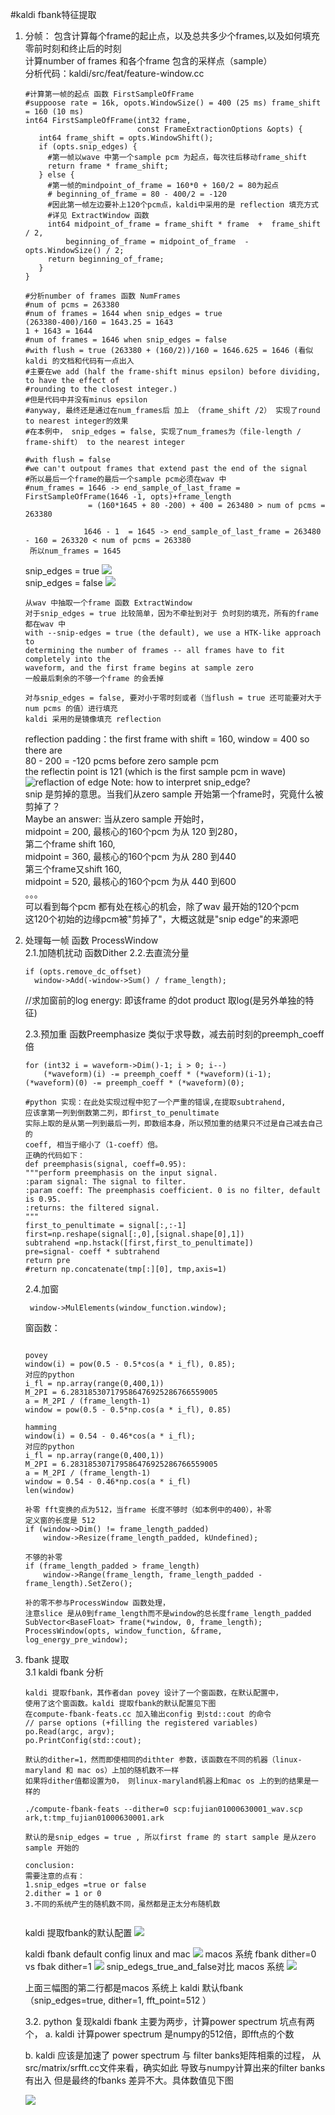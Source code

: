 
#kaldi fbank特征提取

1. 分帧： 包含计算每个frame的起止点，以及总共多少个frames,以及如何填充零前时刻和终止后的时刻  
    计算number of frames 和各个frame 包含的采样点（sample）  
    分析代码：kaldi/src/feat/feature-window.cc
   ```
   #计算第一帧的起点 函数 FirstSampleOfFrame
   #suppoose rate = 16k, opots.WindowSize() = 400 (25 ms) frame_shift = 160 (10 ms)
   int64 FirstSampleOfFrame(int32 frame,
                            const FrameExtractionOptions &opts) {
      int64 frame_shift = opts.WindowShift();
      if (opts.snip_edges) {
        #第一帧以wave 中第一个sample pcm 为起点，每次往后移动frame_shift
        return frame * frame_shift;
      } else {
        #第一帧的mindpoint_of_frame = 160*0 + 160/2 = 80为起点
        # beginning_of_frame = 80 - 400/2 = -120
        #因此第一帧左边要补上120个pcm点，kaldi中采用的是 reflection 填充方式
        #详见 ExtractWindow 函数
        int64 midpoint_of_frame = frame_shift * frame  +  frame_shift / 2,
            beginning_of_frame = midpoint_of_frame  -  opts.WindowSize() / 2;
        return beginning_of_frame;
      }
   }
    ``` 
    ```
    #分析number of frames 函数 NumFrames
    #num of pcms = 263380 
    #num of frames = 1644 when snip_edges = true
    (263380-400)/160 = 1643.25 = 1643
    1 + 1643 = 1644
    #num of frames = 1646 when snip_edges = false
    #with flush = true (263380 + (160/2))/160 = 1646.625 = 1646 (看似kaldi 的文档和代码有一点出入
    #主要在we add (half the frame-shift minus epsilon) before dividing, to have the effect of
    #rounding to the closest integer.)
    #但是代码中并没有minus epsilon
    #anyway, 最终还是通过在num_frames后 加上 （frame_shift /2） 实现了round to nearest integer的效果
    #在本例中， snip_edges = false, 实现了num_frames为（file-length / frame-shift） to the nearest integer
    
    #with flush = false 
    #we can't outpout frames that extend past the end of the signal
    #所以最后一个frame的最后一个sample pcm必须在wav 中
    #num_frames = 1646 -> end_sample_of_last_frame = FirstSampleOfFrame(1646 -1, opts)+frame_length
                  = (160*1645 + 80 -200) + 400 = 263480 > num of pcms = 263380
                  
                 1646 - 1  = 1645 -> end_sample_of_last_frame = 263480 - 160 = 263320 < num of pcms = 263380
     所以num_frames = 1645
    ```
   snip_edges = true
   ![](./true_snip_edge_num_of_frames.png)  
   snip_edges = false
   ![](./flush_false_snip_edge_num_of_frames.png)
   
   ```
   从wav 中抽取一个frame 函数 ExtractWindow
   对于snip_edges = true 比较简单，因为不牵扯到对于 负时刻的填充，所有的frame 都在wav 中
   with --snip-edges = true (the default), we use a HTK-like approach to
   determining the number of frames -- all frames have to fit completely into the 
   waveform, and the first frame begins at sample zero
   一般最后剩余的不够一个frame 的会丢掉
   
   对与snip_edges = false, 要对小于零时刻或者（当flush = true 还可能要对大于 num pcms 的值）进行填充
   kaldi 采用的是镜像填充 reflection
   
    ```
   reflection padding：the first frame with shift = 160, window = 400 so there are   
   80 - 200 = -120 pcms before zero sample pcm  
   the reflectin point is 121 (which is the first sample pcm in wave)  
   ![](./reflaction_of_edge.png "reflaction of edge")
   Note: how to interpret snip_edge?  
   snip 是剪掉的意思。当我们从zero sample 开始第一个frame时，究竟什么被剪掉了？    
   Maybe an answer: 当从zero sample 开始时，  
   midpoint = 200, 最核心的160个pcm 为从 120 到280，  
   第二个frame shift 160,  
   midpoint = 360, 最核心的160个pcm 为从 280 到440   
   第三个frame又shift 160,   
   midpoint = 520, 最核心的160个pcm 为从 440 到600  
   。。。  
   可以看到每个pcm 都有处在核心的机会，除了wav 最开始的120个pcm  
   这120个初始的边缘pcm被"剪掉了"，大概这就是"snip edge"的来源吧
   
2. 处理每一帧 函数 ProcessWindow  
    2.1.加随机扰动 函数Dither 
    2.2.去直流分量  
    ```
    if (opts.remove_dc_offset)
      window->Add(-window->Sum() / frame_length);
    ```
    //求加窗前的log energy: 即该frame 的dot product 取log(是另外单独的特征)
    
    2.3.预加重 函数Preemphasize 类似于求导数，减去前时刻的preemph_coeff倍
    ```
    for (int32 i = waveform->Dim()-1; i > 0; i--)
        (*waveform)(i) -= preemph_coeff * (*waveform)(i-1);
    (*waveform)(0) -= preemph_coeff * (*waveform)(0);
    
    #python 实现：在此处实现过程中犯了一个严重的错误,在提取subtrahend,
    应该拿第一列到倒数第二列，即first_to_penultimate
    实际上取的是从第一列到最后一列，即数组本身，所以预加重的结果只不过是自己减去自己的
    coeff, 相当于缩小了（1-coeff）倍。
    正确的代码如下：
    def preemphasis(signal, coeff=0.95):
    """perform preemphasis on the input signal.
    :param signal: The signal to filter.
    :param coeff: The preemphasis coefficient. 0 is no filter, default is 0.95.
    :returns: the filtered signal.
    """
    first_to_penultimate = signal[:,:-1]
    first=np.reshape(signal[:,0],[signal.shape[0],1])
    subtrahend =np.hstack([first,first_to_penultimate])
    pre=signal- coeff * subtrahend
    return pre
    #return np.concatenate(tmp[:][0], tmp,axis=1)
    ```
    2.4.加窗
    ```
     window->MulElements(window_function.window);

    ```
    窗函数：
    ```
    
    povey
    window(i) = pow(0.5 - 0.5*cos(a * i_fl), 0.85);
    对应的python 
    i_fl = np.array(range(0,400,1))
    M_2PI = 6.283185307179586476925286766559005
    a = M_2PI / (frame_length-1)
    window = pow(0.5 - 0.5*np.cos(a * i_fl), 0.85)
    
    hamming
    window(i) = 0.54 - 0.46*cos(a * i_fl);
    对应的python
    i_fl = np.array(range(0,400,1))
    M_2PI = 6.283185307179586476925286766559005
    a = M_2PI / (frame_length-1)
    window = 0.54 - 0.46*np.cos(a * i_fl)
    len(window)
    
    补零 fft变换的点为512，当frame 长度不够时（如本例中的400），补零
    定义窗的长度是 512
    if (window->Dim() != frame_length_padded)
        window->Resize(frame_length_padded, kUndefined);
    
    不够的补零
    if (frame_length_padded > frame_length)
        window->Range(frame_length, frame_length_padded - frame_length).SetZero();
        
    补的零不参与ProcessWindow 函数处理，
    注意slice 是从0到frame_length而不是window的总长度frame_length_padded
    SubVector<BaseFloat> frame(*window, 0, frame_length);
    ProcessWindow(opts, window_function, &frame, log_energy_pre_window);
    ```
3. fbank 提取  
    3.1 kaldi fbank 分析
    
    ```
    kaldi 提取fbank，其作者dan povey 设计了一个窗函数，在默认配置中，
    使用了这个窗函数。kaldi 提取fbank的默认配置见下图
    在compute-fbank-feats.cc 加入输出config 到std::cout 的命令
    // parse options (+filling the registered variables)
    po.Read(argc, argv);
    po.PrintConfig(std::cout);
    
    默认的dither=1，然而即使相同的dithter 参数，该函数在不同的机器（linux-maryland 和 mac os）上加的随机数不一样
    如果将dither值都设置为0， 则linux-maryland机器上和mac os 上的到的结果是一样的
    
    ./compute-fbank-feats --dither=0 scp:fujian01000630001_wav.scp ark,t:tmp_fujian01000630001.ark
    
    默认的是snip_edges = true , 所以first frame 的 start sample 是从zero sample 开始的 
    
    conclusion:
    需要注意的点有：
    1.snip_edges =true or false
    2.dither = 1 or 0
    3.不同的系统产生的随机数不同，虽然都是正太分布随机数 
     

    ```
    kaldi 提取fbank的默认配置
    ![](./fbank_config_kaldi_default.png)
    
    kaldi fbank default config linux and mac
    ![](./fbank_config_linux_macos_default_config.png)
    macos 系统 fbank dither=0 vs fbak dither=1
    ![](./fbank_dither0_vs_dither1.png)
    snip_edegs_true_and_false对比 macos 系统
    ![](./mac_os_snip_edges_trus_vs_false.png)

     上面三幅图的第二行都是macos 系统上 kaldi 默认fbank
     （snip_edges=true, dither=1, fft_point=512 ）
     
     3.2. python 复现kaldi fbank
     主要为两步，计算power spectrum
     坑点有两个，
     a. kaldi 计算power spectrum 是numpy的512倍，即fft点的个数
     
     b. kaldi 应该是加速了 power spectrum 与 filter banks矩阵相乘的过程，
        从src/matrix/srfft.cc文件来看，确实如此
        导致与numpy计算出来的filter banks 有出入
        但是最终的fbanks 差异不大。具体数值见下图
     
     ![](./fbank_kaldi_python.jpeg)